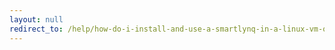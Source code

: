 ```yaml
---
layout: null
redirect_to: /help/how-do-i-install-and-use-a-smartlynq-in-a-linux-vm-on-a-zcu102/
---
```


